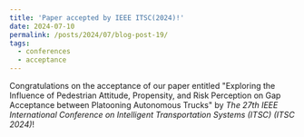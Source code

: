 ```yaml
---
title: 'Paper accepted by IEEE ITSC(2024)!'
date: 2024-07-10
permalink: /posts/2024/07/blog-post-19/
tags:
  - conferences
  - acceptance
---
```

Congratulations on the acceptance of our paper entitled "Exploring the Influence of Pedestrian Attitude, Propensity, and Risk Perception on Gap Acceptance between Platooning Autonomous Trucks" by *The 27th IEEE International Conference on Intelligent Transportation Systems (ITSC) (ITSC 2024)*!
